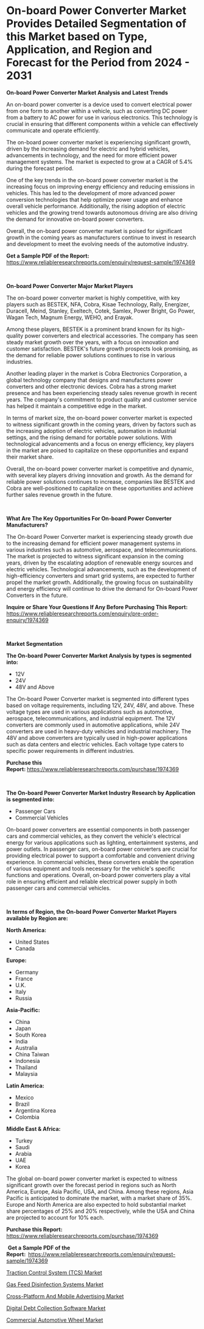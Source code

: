 <p><h1>On-board Power Converter Market Provides Detailed Segmentation of this Market based on Type, Application, and Region and Forecast for the Period from 2024 - 2031</h1></p><p><strong>On-board Power Converter Market Analysis and Latest Trends</strong></p>
<p><p>An on-board power converter is a device used to convert electrical power from one form to another within a vehicle, such as converting DC power from a battery to AC power for use in various electronics. This technology is crucial in ensuring that different components within a vehicle can effectively communicate and operate efficiently.</p><p>The on-board power converter market is experiencing significant growth, driven by the increasing demand for electric and hybrid vehicles, advancements in technology, and the need for more efficient power management systems. The market is expected to grow at a CAGR of 5.4% during the forecast period.</p><p>One of the key trends in the on-board power converter market is the increasing focus on improving energy efficiency and reducing emissions in vehicles. This has led to the development of more advanced power conversion technologies that help optimize power usage and enhance overall vehicle performance. Additionally, the rising adoption of electric vehicles and the growing trend towards autonomous driving are also driving the demand for innovative on-board power converters.</p><p>Overall, the on-board power converter market is poised for significant growth in the coming years as manufacturers continue to invest in research and development to meet the evolving needs of the automotive industry.</p></p>
<p><strong>Get a Sample PDF of the Report:&nbsp;</strong> <a href="https://www.reliableresearchreports.com/enquiry/request-sample/1974369">https://www.reliableresearchreports.com/enquiry/request-sample/1974369</a></p>
<p>&nbsp;</p>
<p><strong>On-board Power Converter Major Market Players</strong></p>
<p><p>The on-board power converter market is highly competitive, with key players such as BESTEK, NFA, Cobra, Kisae Technology, Rally, Energizer, Duracell, Meind, Stanley, Exeltech, Cotek, Samlex, Power Bright, Go Power, Wagan Tech, Magnum Energy, WEHO, and Erayak. </p><p>Among these players, BESTEK is a prominent brand known for its high-quality power converters and electrical accessories. The company has seen steady market growth over the years, with a focus on innovation and customer satisfaction. BESTEK's future growth prospects look promising, as the demand for reliable power solutions continues to rise in various industries.</p><p>Another leading player in the market is Cobra Electronics Corporation, a global technology company that designs and manufactures power converters and other electronic devices. Cobra has a strong market presence and has been experiencing steady sales revenue growth in recent years. The company's commitment to product quality and customer service has helped it maintain a competitive edge in the market.</p><p>In terms of market size, the on-board power converter market is expected to witness significant growth in the coming years, driven by factors such as the increasing adoption of electric vehicles, automation in industrial settings, and the rising demand for portable power solutions. With technological advancements and a focus on energy efficiency, key players in the market are poised to capitalize on these opportunities and expand their market share.</p><p>Overall, the on-board power converter market is competitive and dynamic, with several key players driving innovation and growth. As the demand for reliable power solutions continues to increase, companies like BESTEK and Cobra are well-positioned to capitalize on these opportunities and achieve further sales revenue growth in the future.</p></p>
<p>&nbsp;</p>
<p><strong>What Are The Key Opportunities For On-board Power Converter Manufacturers?</strong></p>
<p><p>The On-board Power Converter market is experiencing steady growth due to the increasing demand for efficient power management systems in various industries such as automotive, aerospace, and telecommunications. The market is projected to witness significant expansion in the coming years, driven by the escalating adoption of renewable energy sources and electric vehicles. Technological advancements, such as the development of high-efficiency converters and smart grid systems, are expected to further propel the market growth. Additionally, the growing focus on sustainability and energy efficiency will continue to drive the demand for On-board Power Converters in the future.</p></p>
<p><strong>Inquire or Share Your Questions If Any Before Purchasing This Report:</strong> <a href="https://www.reliableresearchreports.com/enquiry/pre-order-enquiry/1974369">https://www.reliableresearchreports.com/enquiry/pre-order-enquiry/1974369</a></p>
<p>&nbsp;</p>
<p><strong>Market Segmentation</strong></p>
<p><strong>The On-board Power Converter Market Analysis by types is segmented into:</strong></p>
<p><ul><li>12V</li><li>24V</li><li>48V and Above</li></ul></p>
<p><p>The On-board Power Converter market is segmented into different types based on voltage requirements, including 12V, 24V, 48V, and above. These voltage types are used in various applications such as automotive, aerospace, telecommunications, and industrial equipment. The 12V converters are commonly used in automotive applications, while 24V converters are used in heavy-duty vehicles and industrial machinery. The 48V and above converters are typically used in high-power applications such as data centers and electric vehicles. Each voltage type caters to specific power requirements in different industries.</p></p>
<p><strong>Purchase this Report:&nbsp;</strong><a href="https://www.reliableresearchreports.com/purchase/1974369">https://www.reliableresearchreports.com/purchase/1974369</a></p>
<p>&nbsp;</p>
<p><strong>The On-board Power Converter Market Industry Research by Application is segmented into:</strong></p>
<p><ul><li>Passenger Cars</li><li>Commercial Vehicles</li></ul></p>
<p><p>On-board power converters are essential components in both passenger cars and commercial vehicles, as they convert the vehicle's electrical energy for various applications such as lighting, entertainment systems, and power outlets. In passenger cars, on-board power converters are crucial for providing electrical power to support a comfortable and convenient driving experience. In commercial vehicles, these converters enable the operation of various equipment and tools necessary for the vehicle's specific functions and operations. Overall, on-board power converters play a vital role in ensuring efficient and reliable electrical power supply in both passenger cars and commercial vehicles.</p></p>
<p>&nbsp;</p>
<p><strong>In terms of Region, the On-board Power Converter Market Players available by Region are:</strong></p>
<p>
    <p> <strong> North America: </strong>
        <ul>
            <li>United States</li>
            <li>Canada</li>
        </ul>
        </p> 
    <p> <strong> Europe: </strong>
        <ul>
            <li>Germany</li>
            <li>France</li>
            <li>U.K.</li>
            <li>Italy</li>
            <li>Russia</li>
        </ul>
        </p> 
    <p> <strong> Asia-Pacific: </strong>
        <ul>
            <li>China</li>
            <li>Japan</li>
            <li>South Korea</li>
            <li>India</li>
            <li>Australia</li>
            <li>China Taiwan</li>
            <li>Indonesia</li>
            <li>Thailand</li>
            <li>Malaysia</li>
        </ul>
        </p> 
    <p> <strong> Latin America: </strong>
        <ul>
            <li>Mexico</li>
            <li>Brazil</li>
            <li>Argentina Korea</li>
            <li>Colombia</li>
        </ul>
        </p> 
    <p> <strong> Middle East & Africa: </strong>
        <ul>
            <li>Turkey</li>
            <li>Saudi</li>
            <li>Arabia</li>
            <li>UAE</li>
            <li>Korea</li>
        </ul>
    </p>
    </p>
<p><p>The global on-board power converter market is expected to witness significant growth over the forecast period in regions such as North America, Europe, Asia Pacific, USA, and China. Among these regions, Asia Pacific is anticipated to dominate the market, with a market share of 35%. Europe and North America are also expected to hold substantial market share percentages of 25% and 20% respectively, while the USA and China are projected to account for 10% each.</p></p>
<p><strong>Purchase this Report: </strong><a href="https://www.reliableresearchreports.com/purchase/1974369">https://www.reliableresearchreports.com/purchase/1974369</a></p>
<p>&nbsp;<strong>Get a Sample PDF of the Report:&nbsp;&nbsp;</strong><a href="https://www.reliableresearchreports.com/enquiry/request-sample/1974369">https://www.reliableresearchreports.com/enquiry/request-sample/1974369</a></p>
<p><strong></strong></p>
<p><p><a href="https://github.com/joannagoyvaerts/Market-Research-Report-List-1/blob/main/traction-control-system-tcs-market.md">Traction Control System (TCS) Market</a></p><p><a href="https://valiant-lunge-8fe.notion.site/Gas-Feed-Disinfection-Systems-Market-Size-Reflecting-a-Forecast-Till-2031-Market-By-Type-By-Applic-49fc65aa8aa84f4a8e7399472559f2bf">Gas Feed Disinfection Systems Market</a></p><p><a href="https://view.publitas.com/reportprime-1/decoding-the-cross-platform-and-mobile-advertising-market-a-deep-dive-into-the-latest-market-trends-market-segmentation-and-competitive-analysis/">Cross-Platform And Mobile Advertising Market</a></p><p><a href="https://issuu.com/reportprime-2/docs/digital-debt-collection-software-market-size-2030.">Digital Debt Collection Software Market</a></p><p><a href="https://github.com/lubmix/Market-Research-Report-List-1/blob/main/commercial-automotive-wheel-market.md">Commercial Automotive Wheel Market</a></p></p>